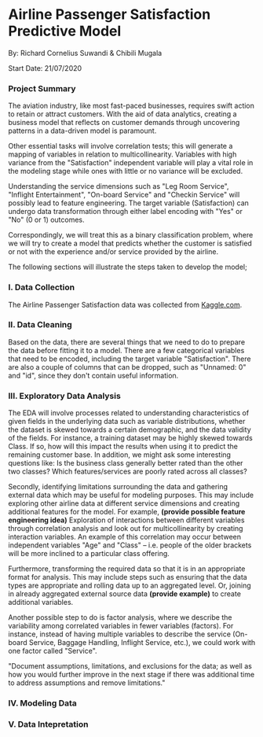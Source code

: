 # Airline Passenger Satisfaction Predictive Model

By: Richard Cornelius Suwandi & Chibili Mugala

Start Date: 21/07/2020

### Project Summary

The aviation industry, like most fast-paced businesses, requires swift action to retain or attract customers. With the aid of data analytics, creating a business model that reflects on customer demands through uncovering patterns in a data-driven model is paramount. 

Other essential tasks will involve correlation tests; this will generate a mapping of variables in relation to multicollinearity. Variables with high variance from the "Satisfaction" independent variable will play a vital role in the modeling stage while ones with little or no variance will be excluded. 

Understanding the service dimensions such as "Leg Room Service", "Inflight Entertainment", "On-board Service" and "Checkin Service" will possibly lead to feature engineering. The target variable (Satisfaction) can undergo data transformation through either label encoding with "Yes" or "No" (0 or 1) outcomes. 

Correspondingly, we will treat this as a binary classification problem, where we will try to create a model that predicts whether the customer is satisfied or not with the experience and/or service provided by the airline.

The following sections will illustrate the steps taken to develop the model;

### I. Data Collection

The Airline Passenger Satisfaction data was collected from [Kaggle.com](https://www.kaggle.com/teejmahal20/airline-passenger-satisfaction). 

### II. Data Cleaning

Based on the data, there are several things that we need to do to prepare the data before fitting it to a model. There are a few categorical variables that need to be encoded, including the target variable "Satisfaction". There are also a couple of columns that can be dropped, such as "Unnamed: 0" and "id", since they don't contain useful information.

### III. Exploratory Data Analysis

The EDA will involve processes related to understanding characteristics of given fields in the underlying data such as variable distributions, whether the dataset is skewed towards a certain demographic, and the data validity of the fields. For  instance, a training dataset may be highly skewed towards Class. If so, how will this impact the results when using it to predict the remaining customer base. In addition, we might ask some interesting questions like: Is the business class generally better rated than the other two classes? Which features/services are poorly rated across all classes? 

Secondly, identifying limitations surrounding the data and gathering external data which may be useful for modeling purposes. This may include exploring other airline data at different service dimensions and creating additional features for the model. For example, **(provide possible feature engineering idea)**
Exploration of interactions between different variables through correlation analysis and look out for multicollinearity by creating interaction variables. An example of this correlation may occur between independent variables "Age" and "Class" – i.e. people of the older brackets will be more inclined to a particular class offering.

Furthermore, transforming the required data so that it is in an appropriate format for analysis. This may include steps such as ensuring that the data types are appropriate and rolling data up to an aggregated level. Or, joining in already aggregated external source data **(provide example)** to create additional variables.

Another possible step to do is factor analysis, where we describe the variability among correlated variables in fewer variables (factors). For instance, instead of having multiple variables to describe the service (On-board Service, Baggage Handling, Inflight Service, etc.), we could work with one factor called "Service".

"Document assumptions, limitations, and exclusions for the data; as well as how you would further improve in the next stage if there was additional time to address assumptions and remove limitations."

### IV. Modeling Data



### V. Data Intepretation


